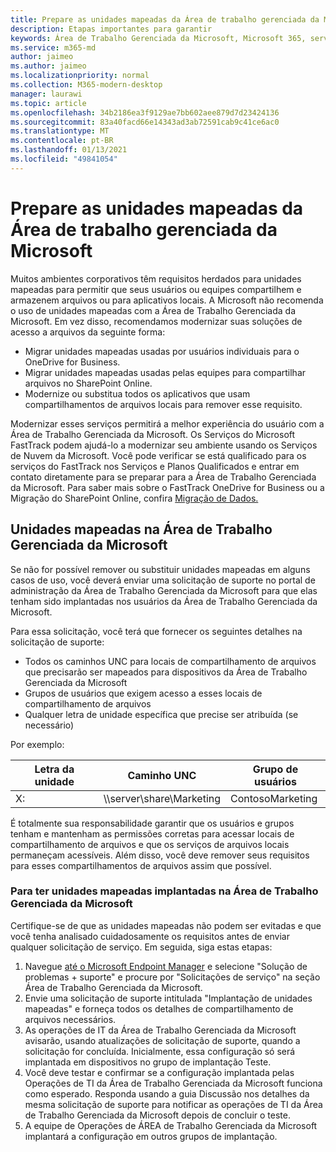 ```yaml
---
title: Prepare as unidades mapeadas da Área de trabalho gerenciada da Microsoft
description: Etapas importantes para garantir
keywords: Área de Trabalho Gerenciada da Microsoft, Microsoft 365, serviço, documentação
ms.service: m365-md
author: jaimeo
ms.author: jaimeo
ms.localizationpriority: normal
ms.collection: M365-modern-desktop
manager: laurawi
ms.topic: article
ms.openlocfilehash: 34b2186ea3f9129ae7bb602aee879d7d23424136
ms.sourcegitcommit: 83a40facd66e14343ad3ab72591cab9c41ce6ac0
ms.translationtype: MT
ms.contentlocale: pt-BR
ms.lasthandoff: 01/13/2021
ms.locfileid: "49841054"
---
```

#  <a name="prepare-mapped-drives-for-microsoft-managed-desktop"></a>Prepare as unidades mapeadas da Área de trabalho gerenciada da Microsoft

Muitos ambientes corporativos têm requisitos herdados para unidades mapeadas para permitir que seus usuários ou equipes compartilhem e armazenem arquivos ou para aplicativos locais. A Microsoft não recomenda o uso de unidades mapeadas com a Área de Trabalho Gerenciada da Microsoft. Em vez disso, recomendamos modernizar suas soluções de acesso a arquivos da seguinte forma:
  
- Migrar unidades mapeadas usadas por usuários individuais para o OneDrive for Business. 
- Migrar unidades mapeadas usadas pelas equipes para compartilhar arquivos no SharePoint Online. 
- Modernize ou substitua todos os aplicativos que usam compartilhamentos de arquivos locais para remover esse requisito.
  
Modernizar esses serviços permitirá a melhor experiência do usuário com a Área de Trabalho Gerenciada da Microsoft. Os Serviços do Microsoft FastTrack podem ajudá-lo a modernizar seu ambiente usando os Serviços de Nuvem da Microsoft. Você pode verificar se está qualificado para [](https://docs.microsoft.com/fasttrack/m365-eligible-services-and-plans) os serviços do FastTrack nos Serviços e Planos Qualificados e entrar em contato diretamente para se preparar para a Área de Trabalho Gerenciada da Microsoft. Para saber mais sobre o FastTrack OneDrive for Business ou a Migração do SharePoint Online, confira [Migração de Dados.](https://docs.microsoft.com/fasttrack/o365-data-migration)

## <a name="mapped-drives-on-microsoft-managed-desktop"></a>Unidades mapeadas na Área de Trabalho Gerenciada da Microsoft
 
Se não for possível remover ou substituir unidades mapeadas em alguns casos de uso, você deverá enviar uma solicitação de suporte no portal de administração da Área de Trabalho Gerenciada da Microsoft para que elas tenham sido implantadas nos usuários da Área de Trabalho Gerenciada da Microsoft.
    
Para essa solicitação, você terá que fornecer os seguintes detalhes na solicitação de suporte: 

- Todos os caminhos UNC para locais de compartilhamento de arquivos que precisarão ser mapeados para dispositivos da Área de Trabalho Gerenciada da Microsoft 
- Grupos de usuários que exigem acesso a esses locais de compartilhamento de arquivos 
- Qualquer letra de unidade específica que precise ser atribuída (se necessário)

Por exemplo:

| Letra da unidade | Caminho UNC | Grupo de usuários |
|--------------|----------|------------|
| X:  | \\\server\share\Marketing | ContosoMarketing |

É totalmente sua responsabilidade garantir que os usuários e grupos tenham e mantenham as permissões corretas para acessar locais de compartilhamento de arquivos e que os serviços de arquivos locais permaneçam acessíveis. Além disso, você deve remover seus requisitos para esses compartilhamentos de arquivos assim que possível.

### <a name="to-have-mapped-drives-deployed-in-microsoft-managed-desktop"></a>Para ter unidades mapeadas implantadas na Área de Trabalho Gerenciada da Microsoft
 
Certifique-se de que as unidades mapeadas não podem ser evitadas e que você tenha analisado cuidadosamente os requisitos antes de enviar qualquer solicitação de serviço. Em seguida, siga estas etapas:

1. Navegue [até o Microsoft Endpoint Manager](https://endpoint.microsoft.com/) e selecione "Solução de problemas + suporte" e procure por "Solicitações de serviço" na seção Área de Trabalho Gerenciada da Microsoft.  
2. Envie uma solicitação de suporte intitulada "Implantação de unidades mapeadas" e forneça todos os detalhes de compartilhamento de arquivos necessários.  
3. As operações de IT da Área de Trabalho Gerenciada da Microsoft avisarão, usando atualizações de solicitação de suporte, quando a solicitação for concluída. Inicialmente, essa configuração só será implantada em dispositivos no grupo de implantação Teste.  
4. Você deve testar e confirmar se a configuração implantada pelas Operações de TI da Área de Trabalho Gerenciada da Microsoft funciona como esperado. Responda usando a guia Discussão nos detalhes da mesma solicitação de suporte para notificar as operações de TI da Área de Trabalho Gerenciada da Microsoft depois de concluir o teste.  
5. A equipe de Operações de ÁREA de Trabalho Gerenciada da Microsoft implantará a configuração em outros grupos de implantação. 
